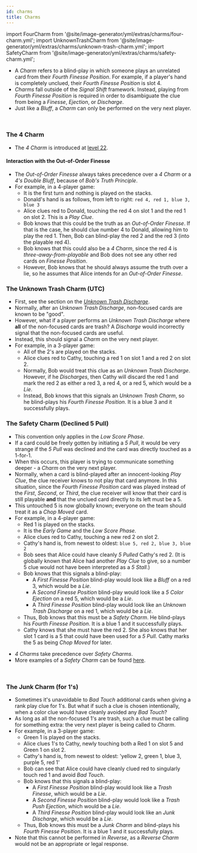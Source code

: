 ```yaml
---
id: charms
title: Charms
---
```


import FourCharm from '@site/image-generator/yml/extras/charms/four-charm.yml';
import UnknownTrashCharm from '@site/image-generator/yml/extras/charms/unknown-trash-charm.yml';
import SafetyCharm from '@site/image-generator/yml/extras/charms/safety-charm.yml';

- A *Charm* refers to a blind-play in which someone plays an unrelated card from their *Fourth Finesse Position*. For example, if a player's hand is completely unclued, their *Fourth Finesse Position* is slot 4.
- *Charms* fall outside of the *Signal Shift* framework. Instead, playing from *Fourth Finesse Position* is required in order to disambiguate the clue from being a *Finesse*, *Ejection*, or *Discharge*.
- Just like a *Bluff*, a *Charm* can only be performed on the very next player.

<br />

### The 4 Charm

- The *4 Charm* is introduced at [level 22](../level-22.md#the-4-charm).

#### Interaction with the Out-of-Order Finesse

- The *Out-of-Order Finesse* always takes precedence over a *4 Charm* or a *4's Double Bluff*, because of *Bob's Truth Principle*.
- For example, in a 4-player game:
  - It is the first turn and nothing is played on the stacks.
  - Donald's hand is as follows, from left to right: `red 4, red 1, blue 3, blue 3`
  - Alice clues red to Donald, touching the red 4 on slot 1 and the red 1 on slot 2. This is a *Play Clue*.
  - Bob knows that this could be the truth as an *Out-of-Order Finesse*. If that is the case, he should clue number 4 to Donald, allowing him to play the red 1. Then, Bob can blind-play the red 2 and the red 3 (into the playable red 4).
  - Bob knows that this could also be a *4 Charm*, since the red 4 is *three-away-from-playable* and Bob does not see any other red cards on *Finesse Position*.
  - However, Bob knows that he should always assume the truth over a lie, so he assumes that Alice intends for an *Out-of-Order Finesse*.

<FourCharm />

### The Unknown Trash Charm (UTC)

- First, see the section on the *[Unknown Trash Discharge](../level-15.md#the-unknown-trash-discharge-1-for-1-form-utd)*.
- Normally, after an *Unknown Trash Discharge*, non-focused cards are known to be "good".
- However, what if a player performs an *Unknown Trash Discharge* where **all** of the non-focused cards are trash? A *Discharge* would incorrectly signal that the non-focused cards are useful.
- Instead, this should signal a *Charm* on the very next player.
- For example, in a 3-player game:
  - All of the 2's are played on the stacks.
  - Alice clues red to Cathy, touching a red 1 on slot 1 and a red 2 on slot 2.
  - Normally, Bob would treat this clue as an *Unknown Trash Discharge*. However, if he *Discharges*, then Cathy will discard the red 1 and mark the red 2 as either a red 3, a red 4, or a red 5, which would be a *Lie*.
  - Instead, Bob knows that this signals an *Unknown Trash Charm*, so he blind-plays his *Fourth Finesse Position*. It is a blue 3 and it successfully plays.

<UnknownTrashCharm />

### The Safety Charm (Declined 5 Pull)

- This convention only applies in the *Low Score Phase*.
- If a card could be freely gotten by initiating a *5 Pull*, it would be very strange if the *5 Pull* was declined and the card was directly touched as a 1-for-1.
- When this occurs, this player is trying to communicate something deeper - a *Charm* on the very next player.
- Normally, when a card is blind-played after an innocent-looking *Play Clue*, the clue receiver knows to not play that card anymore. In this situation, since the *Fourth Finesse Position* card was played instead of the *First*, *Second*, or *Third*, the clue receiver will know that their card is still playable **and** that the unclued card directly to its left must be a 5.
- This untouched 5 is now globally known; everyone on the team should treat it as a *Chop Moved* card.
- For example, in a 4-player game:
  - Red 1 is played on the stacks.
  - It is the *Early Game* and the *Low Score Phase*.
  - Alice clues red to Cathy, touching a new red 2 on slot 2.
  - Cathy's hand is, from newest to oldest: `blue 5, red 2, blue 3, blue 2`
  - Bob sees that Alice could have cleanly *5 Pulled* Cathy's red 2. (It is globally known that Alice had another *Play Clue* to give, so a number 5 clue would not have been interpreted as a *5 Stall*.)
  - Bob knows that this signals a blind-play:
    - A *First Finesse Position* blind-play would look like a *Bluff* on a red 3, which would be a *Lie*.
    - A *Second Finesse Position* blind-play would look like a *5 Color Ejection* on a red 5, which would be a *Lie*.
    - A *Third Finesse Position* blind-play would look like an *Unknown Trash Discharge* on a red 1, which would be a *Lie*.
  - Thus, Bob knows that this must be a *Safety Charm*. He blind-plays his *Fourth Finesse Position*. It is a blue 1 and it successfully plays.
  - Cathy knows that she must have the red 2. She also knows that her slot 1 card is a 5 that could have been used for a *5 Pull*. Cathy marks the 5 as being *Chop Moved* for later.

<SafetyCharm />

- *4 Charms* take precedence over *Safety Charms*.
- More examples of a *Safety Charm* can be found [here](../examples/safety-charm.md).

<br />

### The Junk Charm (for 1's)

- Sometimes it's unavoidable to *Bad Touch* additional cards when giving a rank play clue for 1's. But what if such a clue is chosen intentionally, when a color clue would have cleanly avoided any *Bad Touch*?
- As long as all the non-focused 1's are trash, such a clue must be calling for something extra: the very next player is being called to *Charm*.
- For example, in a 3-player game:
  - Green 1 is played on the stacks.
  - Alice clues 1's to Cathy, newly touching both a Red 1 on slot 5 and Green 1 on slot 2.
  - Cathy's hand is, from newest to oldest: 'yellow 2, green 1, blue 3, purple 5, red 1'
  - Bob can see that Alice could have cleanly clued red to singularly touch red 1 and avoid *Bad Touch*.
  - Bob knows that this signals a blind-play:
    - A *First Finesse Position* blind-play would look like a *Trash Finesse*, which would be a *Lie*.
    - A *Second Finesse Position* blind-play would look like a *Trash Push Ejection*, which would be a *Lie*.
    - A *Third Finesse Position* blind-play would look like an *Junk Discharge*, which would be a *Lie*.
  - Thus, Bob knows this must be a *Junk Charm* and blind-plays his *Fourth Finesse Position*. It is a blue 1 and it successfully plays.
- Note that this cannot be performed in *Reverse*, as a *Reverse Charm* would not be an appropriate or legal response.

